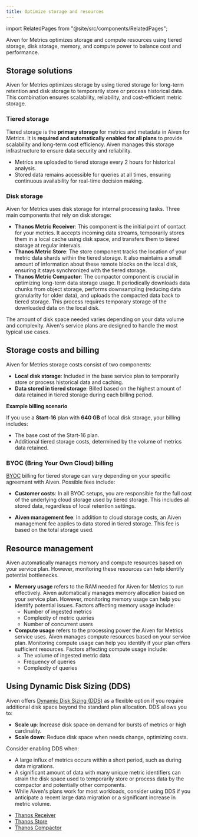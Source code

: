 ```yaml
---
title: Optimize storage and resources
---
```


import RelatedPages from "@site/src/components/RelatedPages";

Aiven for Metrics optimizes storage and compute resources using tiered storage, disk storage, memory, and compute power to balance cost and performance.

## Storage solutions

Aiven for Metrics optimizes storage by using tiered storage for long-term retention and
disk storage to temporarily store or process historical data. This combination ensures
scalability, reliability, and cost-efficient metric storage.

### Tiered storage

Tiered storage is the **primary storage** for metrics and metadata in Aiven for Metrics.
It is **required and automatically enabled for all plans** to provide
scalability and long-term cost efficiency. Aiven manages this storage infrastructure to
ensure data security and reliability.

- Metrics are uploaded to tiered storage every 2 hours for historical analysis.
- Stored data remains accessible for queries at all times, ensuring continuous
  availability for real-time decision making.

### Disk storage

Aiven for Metrics uses disk storage for internal processing tasks. Three main components
that rely on disk storage:

- **Thanos Metric Receiver**: This component is the initial point of contact for your
  metrics. It accepts incoming data streams, temporarily stores them in a
  local cache using disk space, and transfers them to tiered storage at
  regular intervals.
- **Thanos Metric Store**: The store component tracks the location of your metric
  data shards within the tiered storage. It also maintains a small amount of
  information about these remote blocks on the local disk, ensuring it stays
  synchronized with the tiered storage.
- **Thanos Metric Compactor**: The compactor component is crucial in optimizing
  long-term data storage usage. It periodically downloads data chunks from object
  storage, performs downsampling (reducing data granularity for older data), and
  uploads the compacted data back to tiered storage. This process requires temporary
  storage of the downloaded data on the local disk.

The amount of disk space needed varies depending on your data volume and complexity.
Aiven's service plans are designed to handle the most typical use cases.

## Storage costs and billing

Aiven for Metrics storage costs consist of two components:

- **Local disk storage**:  Included in the base service plan to temporarily store or
  process historical data and caching.
- **Data stored in tiered storage**: Billed based on the highest amount of data retained
  in tiered storage during each billing period.

**Example billing scenario**

If you use a **Start-16** plan with **640 GB** of local disk storage, your
billing includes:

- The base cost of the Start-16 plan.
- Additional tiered storage costs, determined by the volume of metrics data retained.

### BYOC (Bring Your Own Cloud) billing

[BYOC](/docs/platform/concepts/byoc) billing for tiered storage can vary depending on
your specific agreement with Aiven.
Possible fees include:

- **Customer costs**: In all BYOC setups, you are responsible for the full cost of the
  underlying cloud storage used by tiered storage. This includes all stored data,
  regardless of local retention settings.

- **Aiven management fee**: In addition to cloud storage costs, an Aiven management fee
  applies to data stored in tiered storage. This fee is based on the total storage used.

## Resource management

Aiven automatically manages memory and compute resources based on your service plan.
However, monitoring these resources can help identify potential bottlenecks.

- **Memory usage** refers to the RAM needed for Aiven for Metrics to run effectively.
  Aiven automatically manages memory allocation based on your service plan. However,
  monitoring memory usage can help you identify potential issues.
  Factors affecting memory usage include:
  - Number of ingested metrics
  - Complexity of metric queries
  - Number of concurrent users
- **Compute usage** refers to the processing power the Aiven for Metrics service uses.
  Aiven manages compute resources based on your service plan. Monitoring compute
  usage can help you identify if your plan offers sufficient resources.
  Factors affecting compute usage include:
  - The volume of ingested metric data
  - Frequency of queries
  - Complexity of queries

## Using Dynamic Disk Sizing (DDS)

Aiven offers [Dynamic Disk Sizing (DDS)](/docs/platform/howto/add-storage-space) as
a flexible option if you require additional disk space beyond the standard plan
allocation. DDS allows you to:

- **Scale up**: Increase disk space on demand for bursts of metrics or high cardinality.
- **Scale down**: Reduce disk space when needs change, optimizing costs.

Consider enabling DDS when:

- A large influx of metrics occurs within a short period, such as during data migrations.
- A significant amount of data with many unique metric identifiers can strain the disk
  space used to temporarily store or process data by the compactor and potentially other
  components.
- While Aiven's plans work for most workloads, consider using DDS if you
  anticipate a recent large data migration or a significant increase in metric volume.

<RelatedPages/>

- [Thanos Receiver](https://thanos.io/tip/components/receive.md/)
- [Thanos Store](https://thanos.io/tip/components/store.md/#store)
- [Thanos Compactor](https://thanos.io/tip/components/compact.md/#disk)
